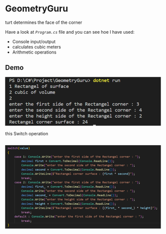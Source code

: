 # GeometryGuru
turt determines the face of the corner

Have a look at *`Program.cs`* file and you can see hoe I have used: 

* Console input/output
* calculates cubic meters
* Arithmetic operations

## Demo 

![Demo](./Fotos/ff.png)

this Switch operation

##

![](./Fotos/Снимок%20экрана%202023-07-25%20123944.png)
